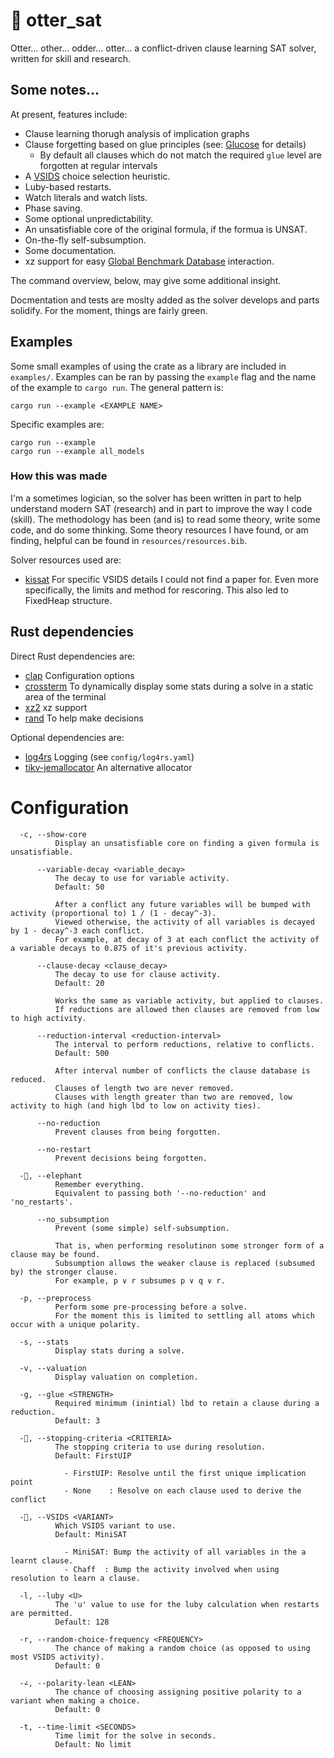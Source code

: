 # 🦦 otter_sat

Otter… other… odder… otter… a conflict-driven clause learning SAT solver, written for skill and research.

## Some notes…

At present, features include:

- Clause learning thorugh analysis of implication graphs
- Clause forgetting based on glue principles (see: [Glucose](https://github.com/audemard/glucose) for details)
  - By default all clauses which do not match the required `glue` level are forgotten at regular intervals
- A [VSIDS](https://arxiv.org/abs/1506.08905) choice selection heuristic.
- Luby-based restarts.
- Watch literals and watch lists.
- Phase saving.
- Some optional unpredictability.
- An unsatisfiable core of the original formula, if the formua is UNSAT.
- On-the-fly self-subsumption.
- Some documentation.
- xz support for easy [Global Benchmark Database](https://benchmark-database.de) interaction.

The command overview, below, may give some additional insight.

Docmentation and tests are moslty added as the solver develops and parts solidify.
For the moment, things are fairly green.

## Examples

Some small examples of using the crate as a library are included in `examples/`.
Examples can be ran by passing the `example` flag and the name of the example to `cargo run`.
The general pattern is:

```
cargo run --example <EXAMPLE NAME>
```

Specific examples are:

```
cargo run --example
cargo run --example all_models
```


### How this was made

I'm a sometimes logician, so the solver has been written in part to help understand modern SAT (research) and in part to improve the way I code (skill).
The methodology has been (and is) to read some theory, write some code, and do some thinking.
Some theory resources I have found, or am finding, helpful can be found in `resources/resources.bib`.

Solver resources used are:
- [kissat](https://github.com/arminbiere/kissat)
  For specific VSIDS details I could not find a paper for.
  Even more specifically, the limits and method for rescoring.
  This also led to FixedHeap structure.

## Rust dependencies

Direct Rust dependencies are:
- [clap](https://docs.rs/clap/latest/clap/)
  Configuration options
- [crossterm](https://docs.rs/crossterm/latest/crossterm/)
  To dynamically display some stats during a solve in a static area of the terminal
- [xz2](https://docs.rs/xz2/)
  xz support
- [rand](https://docs.rs/rand/latest/rand/)
  To help make decisions

Optional dependencies are:
- [log4rs](https://docs.rs/log4rs/latest/log4rs/)
  Logging (see `config/log4rs.yaml`)
- [tikv-jemallocator](https://github.com/marv/tikv-jemallocator)
  An alternative allocator

# Configuration

```
  -c, --show-core
          Display an unsatisfiable core on finding a given formula is unsatisfiable.

      --variable-decay <variable_decay>
          The decay to use for variable activity.
          Default: 50

          After a conflict any future variables will be bumped with activity (proportional to) 1 / (1 - decay^-3).
          Viewed otherwise, the activity of all variables is decayed by 1 - decay^-3 each conflict.
          For example, at decay of 3 at each conflict the activity of a variable decays to 0.875 of it's previous activity.

      --clause-decay <clause_decay>
          The decay to use for clause activity.
          Default: 20

          Works the same as variable activity, but applied to clauses.
          If reductions are allowed then clauses are removed from low to high activity.

      --reduction-interval <reduction-interval>
          The interval to perform reductions, relative to conflicts.
          Default: 500

          After interval number of conflicts the clause database is reduced.
          Clauses of length two are never removed.
          Clauses with length greater than two are removed, low activity to high (and high lbd to low on activity ties).

      --no-reduction
          Prevent clauses from being forgotten.

      --no-restart
          Prevent decisions being forgotten.

  -🐘, --elephant
          Remember everything.
          Equivalent to passing both '--no-reduction' and 'no_restarts'.

      --no_subsumption
          Prevent (some simple) self-subsumption.

          That is, when performing resolutinon some stronger form of a clause may be found.
          Subsumption allows the weaker clause is replaced (subsumed by) the stronger clause.
          For example, p ∨ r subsumes p ∨ q ∨ r.

  -p, --preprocess
          Perform some pre-processing before a solve.
          For the moment this is limited to settling all atoms which occur with a unique polarity.

  -s, --stats
          Display stats during a solve.

  -v, --valuation
          Display valuation on completion.

  -g, --glue <STRENGTH>
          Required minimum (inintial) lbd to retain a clause during a reduction.
          Default: 3

  -🚏, --stopping-criteria <CRITERIA>
          The stopping criteria to use during resolution.
          Default: FirstUIP

            - FirstUIP: Resolve until the first unique implication point
            - None    : Resolve on each clause used to derive the conflict

  -🦇, --VSIDS <VARIANT>
          Which VSIDS variant to use.
          Default: MiniSAT

            - MiniSAT: Bump the activity of all variables in the a learnt clause.
            - Chaff  : Bump the activity involved when using resolution to learn a clause.

  -l, --luby <U>
          The 'u' value to use for the luby calculation when restarts are permitted.
          Default: 128

  -r, --random-choice-frequency <FREQUENCY>
          The chance of making a random choice (as opposed to using most VSIDS activity).
          Default: 0

  -∠, --polarity-lean <LEAN>
          The chance of choosing assigning positive polarity to a variant when making a choice.
          Default: 0

  -t, --time-limit <SECONDS>
          Time limit for the solve in seconds.
          Default: No limit
```
